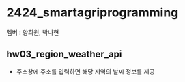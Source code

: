# 2424_smartagriprogramming
멤버 : 양희원, 박나현

## hw03_region_weather_api
* 주소창에 주소를 입력하면 해당 지역의 날씨 정보를 제공


